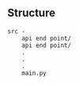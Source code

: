## Structure
```
src -  
    api end point/  
    api end point/  
    .  
    .  
    .  
    main.py  
```
